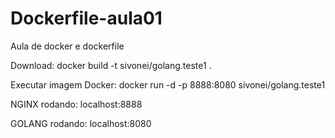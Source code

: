 # Dockerfile-aula01

Aula de docker e dockerfile

Download: docker build -t sivonei/golang.teste1 .

Executar imagem Docker: docker run -d -p 8888:8080 sivonei/golang.teste1

NGINX rodando: localhost:8888

GOLANG rodando: localhost:8080
